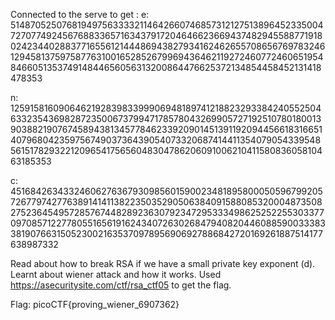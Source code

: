Connected to the serve to get :
e: 51487052507681949756333321146426607468573121275138964523350047270774924567688336571634379172046466236694374829455887719180242344028837716556121444869438279341624626557086567697832461294581375975877631001652852679969436462119272460772460651954846605135374914844656056313200864476625372134854458452131418478353


n: 125915816090646219283983399906948189741218823293384240552504633235436982872350067379947178578043269905727192510780180013903882190767458943813457784623392090145139119209445661831665140796804235975674903736439054073320687414411354079054339548561517829322120965417565604830478620609100621041158083605810463185353


c: 45168426343324606276367930985601590023481895800050596799205726779742776389141411382235035290506384091588085320004873508275236454957285767448289236307923472953334986252522553033770970857122778055165619162434072630268479408204460885900333833819076631505230021635370978956906927886842720169261887514177638987332

Read about how to break RSA if we have a small private key exponent (d). Learnt about wiener attack and how it works. Used https://asecuritysite.com/ctf/rsa_ctf05 to get the flag.

Flag: picoCTF{proving_wiener_6907362}
